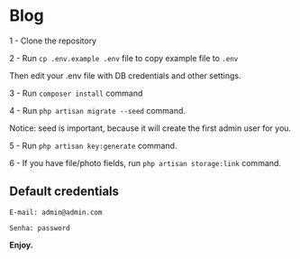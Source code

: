# Blog

1 - Clone the repository

2 - Run `cp .env.example .env` file to copy example file to `.env`

Then edit your .env file with DB credentials and other settings.

3 - Run `composer install` command

4 - Run `php artisan migrate --seed` command.

Notice: seed is important, because it will create the first admin user for you.

5 - Run `php artisan key:generate` command.

6 - If you have file/photo fields, run `php artisan storage:link` command.


## Default credentials

`E-mail: admin@admin.com`

`Senha: password`


**Enjoy.**
